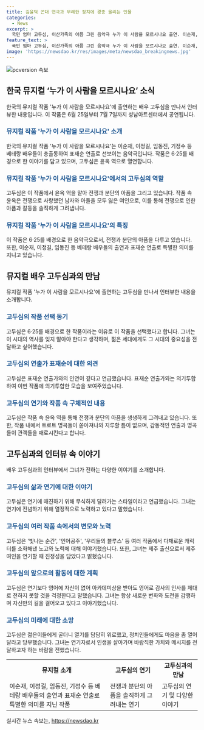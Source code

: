 ```yaml
---
title: 김윤덕 꼰대 연극과 무례한 정치에 경종 울리는 인물
categories:
  - News
excerpt: >
  국민 엄마 고두심, 이산가족의 아픔 그린 음악극 누가 이 사람을 모르시나요 출연. 이순재, 이정길, 임동진 등 베테랑 배우들 총출동. 고두심은 젊은이들에게 꼭 들려주고 싶은 우리 역사라며 무대에 열연. 6·25 전쟁 속 역사 잊지 말라고 강조하며, 작품에 대한 열정과 희망을 전했다. 연극은 7월 7일 성남아트센터에서 공연 중. 표재순 연출, 이순재, 이정길, 임동진 등 베테랑 배우들과의 협업이 시선을 끈다. 열정적인 연기와 작품 선택에 대한 고두심의 인터뷰는 실패 없는 기대를 자아낸다. 
feature_text: >
  국민 엄마 고두심, 이산가족의 아픔 그린 음악극 누가 이 사람을 모르시나요 출연. 이순재, 이정길, 임동진 등 베테랑 배우들 총출동. 고두심은 젊은이들에게 꼭 들려주고 싶은 우리 역사라며 무대에 열연. 6·25 전쟁 속 역사 잊지 말라고 강조하며, 작품에 대한 열정과 희망을 전했다. 연극은 7월 7일 성남아트센터에서 공연 중. 표재순 연출, 이순재, 이정길, 임동진 등 베테랑 배우들과의 협업이 시선을 끈다. 열정적인 연기와 작품 선택에 대한 고두심의 인터뷰는 실패 없는 기대를 자아낸다. 
image: 'https://newsdao.kr/res/images/meta/newsdao_breakingnews.jpg'
---
```


<p><img src="https://newsdao.kr/res/images/meta/newsdao_breakingnews.jpg" alt="pcversion 속보" /></p>

<h2 data-ke-size="size26">한국 뮤지컬 ‘누가 이 사람을 모르시나요’ 소식</h2>

<p data-ke-size="size16">한국의 뮤지컬 작품 '누가 이 사람을 모르시나요'에 출연하는 배우 고두심을 만나서 인터뷰한 내용입니다. 이 작품은 6월 25일부터 7월 7일까지 성남아트센터에서 공연됩니다.</p>

<h3><b><span style="color: #1a5490;">뮤지컬 작품 '누가 이 사람을 모르시나요' 소개</span></b></h3>

<p data-ke-size="size16">한국의 뮤지컬 작품 '누가 이 사람을 모르시나요'는 이순재, 이정길, 임동진, 기정수 등 베테랑 배우들이 총출동하여 표재순 연출로 선보이는 음악극입니다. 작품은 6·25를 배경으로 한 이야기를 담고 있으며, 고두심은 윤옥 역으로 열연합니다.</p>

<h3><b><span style="color: #1a5490;">뮤지컬 작품 '누가 이 사람을 모르시나요'에서의 고두심의 역할</span></b></h3>

<p data-ke-size="size16">고두심은 이 작품에서 윤옥 역을 맡아 전쟁과 분단의 아픔을 그리고 있습니다. 작품 속 윤옥은 전쟁으로 사랑했던 남자와 아들을 모두 잃은 여인으로, 이를 통해 전쟁으로 인한 아픔과 갈등을 솔직하게 그려냅니다.</p>

<h3><b><span style="color: #1a5490;">뮤지컬 작품 '누가 이 사람을 모르시나요'의 특징</span></b></h3>

<p data-ke-size="size16">이 작품은 6·25를 배경으로 한 음악극으로서, 전쟁과 분단의 아픔을 다루고 있습니다. 또한, 이순재, 이정길, 임동진 등 베테랑 배우들의 출연과 표재순 연출로 특별한 의미를 지니고 있습니다.</p>

<h2 data-ke-size="size26">뮤지컬 배우 고두심과의 만남</h2>

<p data-ke-size="size16">뮤지컬 작품 '누가 이 사람을 모르시나요'에 출연하는 고두심을 만나서 인터뷰한 내용을 소개합니다.</p>

<h3><b><span style="color: #1a5490;">고두심의 작품 선택 동기</span></b></h3>

<p data-ke-size="size16">고두심은 6·25를 배경으로 한 작품이라는 이유로 이 작품을 선택했다고 합니다. 그녀는 이 시대의 역사를 잊지 말아야 한다고 생각하며, 젊은 세대에게도 그 시대의 중요성을 전달하고 싶어했습니다.</p>

<h3><b><span style="color: #1a5490;">고두심의 연출가 표재순에 대한 의견</span></b></h3>

<p data-ke-size="size16">고두심은 표재순 연출가와의 인연이 깊다고 언급했습니다. 표재순 연출가와는 의기투합하여 이번 작품에 의기투합한 모습을 보여주었습니다.</p>

<h3><b><span style="color: #1a5490;">고두심의 연기와 작품 속 구체적인 내용</span></b></h3>

<p data-ke-size="size16">고두심은 작품 속 윤옥 역을 통해 전쟁과 분단의 아픔을 생생하게 그려내고 있습니다. 또한, 작품 내에서 트로트 명곡들이 쏟아져나와 지루할 틈이 없으며, 감동적인 연출과 명곡들이 관객들을 매료시킨다고 합니다.</p>

<h2 data-ke-size="size26">고두심과의 인터뷰 속 이야기</h2>

<p data-ke-size="size16">배우 고두심과의 인터뷰에서 그녀가 전하는 다양한 이야기를 소개합니다.</p>

<h3><b><span style="color: #1a5490;">고두심의 삶과 연기에 대한 이야기</span></b></h3>

<p data-ke-size="size16">고두심은 연기에 매진하기 위해 무식하게 달려가는 스타일이라고 언급했습니다. 그녀는 연기에 전념하기 위해 열정적으로 노력하고 있다고 말했습니다.</p>

<h3><b><span style="color: #1a5490;">고두심의 여러 작품 속에서의 변모와 노력</span></b></h3>

<p data-ke-size="size16">고두심은 '빛나는 순간', '인어공주', '우리들의 블루스' 등 여러 작품에서 다채로운 캐릭터를 소화해낸 노고와 노력에 대해 이야기했습니다. 또한, 그녀는 제주 출신으로서 제주 여인을 연기할 때 진정성을 담았다고 밝혔습니다.</p>

<h3><b><span style="color: #1a5490;">고두심의 앞으로의 활동에 대한 계획</span></b></h3>

<p data-ke-size="size16">고두심은 연기보다 영어에 자신이 없어 아카데미상을 받아도 영어로 감사의 인사를 제대로 전하지 못할 것을 걱정한다고 말했습니다. 그녀는 항상 새로운 변화와 도전을 감행하며 자신만의 길을 걸어오고 있다고 이야기했습니다.</p>

<h3><b><span style="color: #1a5490;">고두심의 미래에 대한 소망</span></b></h3>

<p data-ke-size="size16">고두심은 젊은이들에게 굴더니 열기를 담담히 위로했고, 정치인들에게도 마음을 좀 열어달라고 당부했습니다. 그녀는 연기자로서 인생을 살아가며 바람직한 가치와 메시지를 전달하고자 하는 바람을 전했습니다.</p>

<table>
  <tr>
    <td style="text-align: center; height: 17px;"><b>뮤지컬 소개</b></td>
    <td style="text-align: center; height: 17px;"><b>고두심의 연기</b></td>
    <td style="text-align: center; height: 17px;"><b>고두심과의 만남</b></td>
  </tr>
  <tr>
    <td>이순재, 이정길, 임동진, 기정수 등 베테랑 배우들의 출연과 표재순 연출로 특별한 의미를 지닌 작품</td>
    <td>전쟁과 분단의 아픔을 솔직하게 그려내는 연기</td>
    <td>고두심의 연기 및 다양한 이야기</td>
  </tr>
</table>
실시간 뉴스 속보는, <a href="https://newsdao.kr" rel="dofollow">https://newsdao.kr</a>


